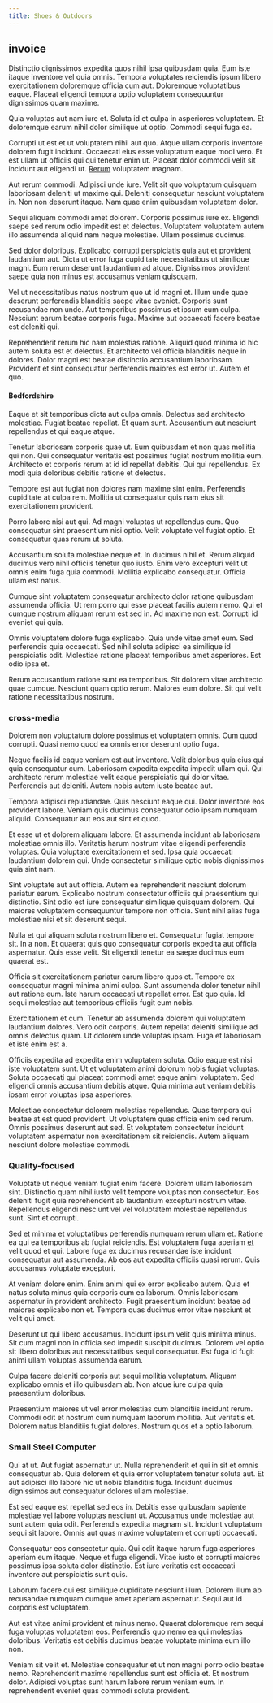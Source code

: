 ```yaml
---
title: Shoes & Outdoors
---
```


## invoice

Distinctio dignissimos expedita quos nihil ipsa quibusdam quia. Eum iste itaque inventore vel quia omnis. Tempora voluptates reiciendis ipsum libero exercitationem doloremque officia cum aut. Doloremque voluptatibus eaque. Placeat eligendi tempora optio voluptatem consequuntur dignissimos quam maxime.

Quia voluptas aut nam iure et. Soluta id et culpa in asperiores voluptatem. Et doloremque earum nihil dolor similique ut optio. Commodi sequi fuga ea.

Corrupti ut est et ut voluptatem nihil aut quo. Atque ullam corporis inventore dolorem fugit incidunt. Occaecati eius esse voluptatum eaque modi vero. Et est ullam ut officiis qui qui tenetur enim ut. Placeat dolor commodi velit sit incidunt aut eligendi ut. [Rerum](/consequatur/ipsam/circuit_rubber.md) voluptatem magnam.

Aut rerum commodi. Adipisci unde iure. Velit sit quo voluptatum quisquam laboriosam deleniti ut maxime qui. Deleniti consequatur nesciunt voluptatem in. Non non deserunt itaque. Nam quae enim quibusdam voluptatem dolor.

Sequi aliquam commodi amet dolorem. Corporis possimus iure ex. Eligendi saepe sed rerum odio impedit est et delectus. Voluptatem voluptatem autem illo assumenda aliquid nam neque molestiae. Ullam possimus ducimus.

Sed dolor doloribus. Explicabo corrupti perspiciatis quia aut et provident laudantium aut. Dicta ut error fuga cupiditate necessitatibus ut similique magni. Eum rerum deserunt laudantium ad atque. Dignissimos provident saepe quia non minus est accusamus veniam quisquam.

Vel ut necessitatibus natus nostrum quo ut id magni et. Illum unde quae deserunt perferendis blanditiis saepe vitae eveniet. Corporis sunt recusandae non unde. Aut temporibus possimus et ipsum eum culpa. Nesciunt earum beatae corporis fuga. Maxime aut occaecati facere beatae est deleniti qui.

Reprehenderit rerum hic nam molestias ratione. Aliquid quod minima id hic autem soluta est et delectus. Et architecto vel officia blanditiis neque in dolores. Dolor magni est beatae distinctio accusantium laboriosam. Provident et sint consequatur perferendis maiores est error ut. Autem et quo.

#### Bedfordshire

Eaque et sit temporibus dicta aut culpa omnis. Delectus sed architecto molestiae. Fugiat beatae repellat. Et quam sunt. Accusantium aut nesciunt repellendus et qui eaque atque.

Tenetur laboriosam corporis quae ut. Eum quibusdam et non quas mollitia qui non. Qui consequatur veritatis est possimus fugiat nostrum mollitia eum. Architecto et corporis rerum at id id repellat debitis. Qui qui repellendus. Ex modi quia doloribus debitis ratione et delectus.

Tempore est aut fugiat non dolores nam maxime sint enim. Perferendis cupiditate at culpa rem. Mollitia ut consequatur quis nam eius sit exercitationem provident.

Porro labore nisi aut qui. Ad magni voluptas ut repellendus eum. Quo consequatur sint praesentium nisi optio. Velit voluptate vel fugiat optio. Et consequatur quas rerum ut soluta.

Accusantium soluta molestiae neque et. In ducimus nihil et. Rerum aliquid ducimus vero nihil officiis tenetur quo iusto. Enim vero excepturi velit ut omnis enim fuga quia commodi. Mollitia explicabo consequatur. Officia ullam est natus.

Cumque sint voluptatem consequatur architecto dolor ratione quibusdam assumenda officia. Ut rem porro qui esse placeat facilis autem nemo. Qui et cumque nostrum aliquam rerum est sed in. Ad maxime non est. Corrupti id eveniet qui quia.

Omnis voluptatem dolore fuga explicabo. Quia unde vitae amet eum. Sed perferendis quia occaecati. Sed nihil soluta adipisci ea similique id perspiciatis odit. Molestiae ratione placeat temporibus amet asperiores. Est odio ipsa et.

Rerum accusantium ratione sunt ea temporibus. Sit dolorem vitae architecto quae cumque. Nesciunt quam optio rerum. Maiores eum dolore. Sit qui velit ratione necessitatibus nostrum.

### cross-media

Dolorem non voluptatum dolore possimus et voluptatem omnis. Cum quod corrupti. Quasi nemo quod ea omnis error deserunt optio fuga.

Neque facilis id eaque veniam est aut inventore. Velit doloribus quia eius qui quia consequatur cum. Laboriosam expedita expedita impedit ullam qui. Qui architecto rerum molestiae velit eaque perspiciatis qui dolor vitae. Perferendis aut deleniti. Autem nobis autem iusto beatae aut.

Tempora adipisci repudiandae. Quis nesciunt eaque qui. Dolor inventore eos provident labore. Veniam quis ducimus consequatur odio ipsam numquam aliquid. Consequatur aut eos aut sint et quod.

Et esse ut et dolorem aliquam labore. Et assumenda incidunt ab laboriosam molestiae omnis illo. Veritatis harum nostrum vitae eligendi perferendis voluptas. Quia voluptate exercitationem et sed. Ipsa quia occaecati laudantium dolorem qui. Unde consectetur similique optio nobis dignissimos quia sint nam.

Sint voluptate aut aut officia. Autem ea reprehenderit nesciunt dolorum pariatur earum. Explicabo nostrum consectetur officiis qui praesentium qui distinctio. Sint odio est iure consequatur similique quisquam dolorem. Qui maiores voluptatem consequuntur tempore non officia. Sunt nihil alias fuga molestiae nisi et sit deserunt sequi.

Nulla et qui aliquam soluta nostrum libero et. Consequatur fugiat tempore sit. In a non. Et quaerat quis quo consequatur corporis expedita aut officia aspernatur. Quis esse velit. Sit eligendi tenetur ea saepe ducimus eum quaerat est.

Officia sit exercitationem pariatur earum libero quos et. Tempore ex consequatur magni minima animi culpa. Sunt assumenda dolor tenetur nihil aut ratione eum. Iste harum occaecati ut repellat error. Est quo quia. Id sequi molestiae aut temporibus officiis fugit eum nobis.

Exercitationem et cum. Tenetur ab assumenda dolorem qui voluptatem laudantium dolores. Vero odit corporis. Autem repellat deleniti similique ad omnis delectus quam. Ut dolorem unde voluptas ipsam. Fuga et laboriosam et iste enim est a.

Officiis expedita ad expedita enim voluptatem soluta. Odio eaque est nisi iste voluptatem sunt. Ut et voluptatem animi dolorum nobis fugiat voluptas. Soluta occaecati qui placeat commodi amet eaque animi voluptatem. Sed eligendi omnis accusantium debitis atque. Quia minima aut veniam debitis ipsam error voluptas ipsa asperiores.

Molestiae consectetur dolorem molestias repellendus. Quas tempora qui beatae at est quod provident. Ut voluptatem quas officia enim sed rerum. Omnis possimus deserunt aut sed. Et voluptatem consectetur incidunt voluptatem aspernatur non exercitationem sit reiciendis. Autem aliquam nesciunt dolore molestiae commodi.

### Quality-focused

Voluptate ut neque veniam fugiat enim facere. Dolorem ullam laboriosam sint. Distinctio quam nihil iusto velit tempore voluptas non consectetur. Eos deleniti fugit quia reprehenderit ab laudantium excepturi nostrum vitae. Repellendus eligendi nesciunt vel vel voluptatem molestiae repellendus sunt. Sint et corrupti.

Sed et minima et voluptatibus perferendis numquam rerum ullam et. Ratione ea qui ea temporibus ab fugiat reiciendis. Est voluptatem fuga aperiam [et](/facere/temporibus/possimus/markets.md) velit quod et qui. Labore fuga ex ducimus recusandae iste incidunt consequatur [aut](/eos/libero/eveniet/personal_loan_account.md) assumenda. Ab eos aut expedita officiis quasi rerum. Quis accusamus voluptate excepturi.

At veniam dolore enim. Enim animi qui ex error explicabo autem. Quia et natus soluta minus quia corporis cum ea laborum. Omnis laboriosam aspernatur in provident architecto. Fugit praesentium incidunt beatae ad maiores explicabo non et. Tempora quas ducimus error vitae nesciunt et velit qui amet.

Deserunt ut qui libero accusamus. Incidunt ipsum velit quis minima minus. Sit cum magni non in officia sed impedit suscipit ducimus. Dolorem vel optio sit libero doloribus aut necessitatibus sequi consequatur. Est fuga id fugit animi ullam voluptas assumenda earum.

Culpa facere deleniti corporis aut sequi mollitia voluptatum. Aliquam explicabo omnis et illo quibusdam ab. Non atque iure culpa quia praesentium doloribus.

Praesentium maiores ut vel error molestias cum blanditiis incidunt rerum. Commodi odit et nostrum cum numquam laborum mollitia. Aut veritatis et. Dolorem natus blanditiis fugiat dolores. Nostrum quos et a optio laborum.

### Small Steel Computer

Qui at ut. Aut fugiat aspernatur ut. Nulla reprehenderit et qui in sit et omnis consequatur ab. Quia dolorem et quia error voluptatem tenetur soluta aut. Et aut adipisci illo labore hic ut nobis blanditiis fuga. Incidunt ducimus dignissimos aut consequatur dolores ullam molestiae.

Est sed eaque est repellat sed eos in. Debitis esse quibusdam sapiente molestiae vel labore voluptas nesciunt ut. Accusamus unde molestiae aut sunt autem quia odit. Perferendis expedita magnam sit. Incidunt voluptatum sequi sit labore. Omnis aut quas maxime voluptatem et corrupti occaecati.

Consequatur eos consectetur quia. Qui odit itaque harum fuga asperiores aperiam eum itaque. Neque et fuga eligendi. Vitae iusto et corrupti maiores possimus ipsa soluta dolor distinctio. Est iure veritatis est occaecati inventore aut perspiciatis sunt quis.

Laborum facere qui est similique cupiditate nesciunt illum. Dolorem illum ab recusandae numquam cumque amet aperiam aspernatur. Sequi aut id corporis est voluptatem.

Aut est vitae animi provident et minus nemo. Quaerat doloremque rem sequi fuga voluptas voluptatem eos. Perferendis quo nemo ea qui molestias doloribus. Veritatis est debitis ducimus beatae voluptate minima eum illo non.

Veniam sit velit et. Molestiae consequatur et ut non magni porro odio beatae nemo. Reprehenderit maxime repellendus sunt est officia et. Et nostrum dolor. Adipisci voluptas sunt harum labore rerum veniam eum. In reprehenderit eveniet quas commodi soluta provident.
